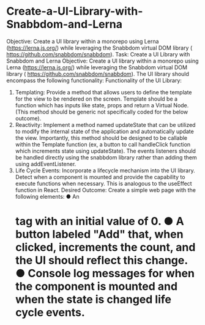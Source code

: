 # Create-a-UI-Library-with-Snabbdom-and-Lerna
Objective: Create a UI library within a monorepo using Lerna (https://lerna.js.org/) while leveraging the Snabbdom virtual DOM library ( https://github.com/snabbdom/snabbdom).
Task: Create a UI Library with Snabbdom and Lerna
Objective: Create a UI library within a monorepo using Lerna (https://lerna.js.org/) while leveraging
the Snabbdom virtual DOM library ( https://github.com/snabbdom/snabbdom). The UI library
should encompass the following functionality:
Functionality of the UI Library:
1. Templating: Provide a method that allows users to define the template for the view to be
rendered on the screen. Template should be a function which has inputs like state, props
and return a Virtual Node. (This method should be generic not specifically coded for the
below outcome).
2. Reactivity: Implement a method named updateState that can be utilized to modify the
internal state of the application and automatically update the view. Importantly, this
method should be designed to be callable within the Template function (ex, a button to call
handleClick function which increments state using updateState). The events listeners should
be handled directly using the snabbdom library rather than adding them using
addEventListener.
3. Life Cycle Events: Incorporate a lifecycle mechanism into the UI library. Detect when a
component is mounted and provide the capability to execute functions when necessary.
This is analogous to the useEffect function in React.
Desired Outcome: Create a simple web page with the following elements:
● An <h1> tag with an initial value of 0.
● A button labeled "Add" that, when clicked, increments the count, and the UI should reflect
this change.
● Console log messages for when the component is mounted and when the state is changed
life cycle events.
